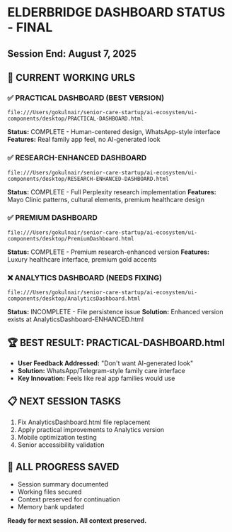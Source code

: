 # ELDERBRIDGE DASHBOARD STATUS - FINAL

## Session End: August 7, 2025

## 🎯 CURRENT WORKING URLS

### ✅ PRACTICAL DASHBOARD (BEST VERSION)

```
file:///Users/gokulnair/senior-care-startup/ai-ecosystem/ui-components/desktop/PRACTICAL-DASHBOARD.html
```

**Status:** COMPLETE - Human-centered design, WhatsApp-style interface
**Features:** Real family app feel, no AI-generated look

### ✅ RESEARCH-ENHANCED DASHBOARD

```
file:///Users/gokulnair/senior-care-startup/ai-ecosystem/ui-components/desktop/RESEARCH-ENHANCED-DASHBOARD.html
```

**Status:** COMPLETE - Full Perplexity research implementation
**Features:** Mayo Clinic patterns, cultural elements, premium healthcare design

### ✅ PREMIUM DASHBOARD

```
file:///Users/gokulnair/senior-care-startup/ai-ecosystem/ui-components/desktop/PremiumDashboard.html
```

**Status:** COMPLETE - Premium research-enhanced version
**Features:** Luxury healthcare interface, premium gold accents

### ❌ ANALYTICS DASHBOARD (NEEDS FIXING)

```
file:///Users/gokulnair/senior-care-startup/ai-ecosystem/ui-components/desktop/AnalyticsDashboard.html
```

**Status:** INCOMPLETE - File persistence issue
**Solution:** Enhanced version exists at AnalyticsDashboard-ENHANCED.html

## 🏆 BEST RESULT: PRACTICAL-DASHBOARD.html

- **User Feedback Addressed:** "Don't want AI-generated look"
- **Solution:** WhatsApp/Telegram-style family care interface
- **Key Innovation:** Feels like real app families would use

## 📋 NEXT SESSION TASKS

1. Fix AnalyticsDashboard.html file replacement
2. Apply practical improvements to Analytics version
3. Mobile optimization testing
4. Senior accessibility validation

## 💾 ALL PROGRESS SAVED

- Session summary documented
- Working files secured
- Context preserved for continuation
- Memory bank updated

**Ready for next session. All context preserved.**
